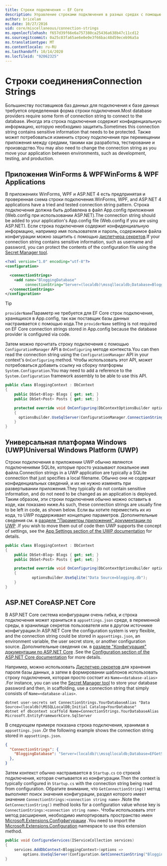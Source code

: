 ```yaml
---
title: Строки подключения — EF Core
description: Управление строками подключения в разных средах с помощью Entity Framework Core
author: bricelam
ms.date: 10/27/2016
uid: core/miscellaneous/connection-strings
ms.openlocfilehash: f657d39f66e6a757380ca25436a638b47c11cd12
ms.sourcegitcommit: 0a25c03fa65ae6e0e0e3f66bac48d59eceb96a5a
ms.translationtype: MT
ms.contentlocale: ru-RU
ms.lasthandoff: 10/14/2020
ms.locfileid: "92062325"
---
```

# <a name="connection-strings"></a><span data-ttu-id="205a1-103">Строки соединения</span><span class="sxs-lookup"><span data-stu-id="205a1-103">Connection Strings</span></span>

<span data-ttu-id="205a1-104">Большинству поставщиков баз данных для подключения к базе данных требуется определенная форма строки подключения.</span><span class="sxs-lookup"><span data-stu-id="205a1-104">Most database providers require some form of connection string to connect to the database.</span></span> <span data-ttu-id="205a1-105">Иногда эта строка подключения содержит конфиденциальную информацию, которую необходимо защитить.</span><span class="sxs-lookup"><span data-stu-id="205a1-105">Sometimes this connection string contains sensitive information that needs to be protected.</span></span> <span data-ttu-id="205a1-106">Также может потребоваться изменить строку подключения при перемещении приложения между средами, такими как разработка, тестирование и производство.</span><span class="sxs-lookup"><span data-stu-id="205a1-106">You may also need to change the connection string as you move your application between environments, such as development, testing, and production.</span></span>

## <a name="winforms--wpf-applications"></a><span data-ttu-id="205a1-107">Приложения WinForms & WPF</span><span class="sxs-lookup"><span data-stu-id="205a1-107">WinForms & WPF Applications</span></span>

<span data-ttu-id="205a1-108">В приложениях WinForms, WPF и ASP.NET 4 есть предпринятая и проверенная схема строки подключения.</span><span class="sxs-lookup"><span data-stu-id="205a1-108">WinForms, WPF, and ASP.NET 4 applications have a tried and tested connection string pattern.</span></span> <span data-ttu-id="205a1-109">Строка подключения должна быть добавлена в файл App.config приложения (Web.config при использовании ASP.NET).</span><span class="sxs-lookup"><span data-stu-id="205a1-109">The connection string should be added to your application's App.config file (Web.config if you are using ASP.NET).</span></span> <span data-ttu-id="205a1-110">Если строка подключения содержит конфиденциальную информацию, например имя пользователя и пароль, содержимое файла конфигурации можно защитить с помощью [диспетчера секретов](/aspnet/core/security/app-secrets#secret-manager).</span><span class="sxs-lookup"><span data-stu-id="205a1-110">If your connection string contains sensitive information, such as username and password, you can protect the contents of the configuration file using the [Secret Manager tool](/aspnet/core/security/app-secrets#secret-manager).</span></span>

```xml
<?xml version="1.0" encoding="utf-8"?>
<configuration>

  <connectionStrings>
    <add name="BloggingDatabase"
         connectionString="Server=(localdb)\mssqllocaldb;Database=Blogging;Trusted_Connection=True;" />
  </connectionStrings>
</configuration>
```

> [!TIP]
> <span data-ttu-id="205a1-111">`providerName`Параметр не требуется для EF Core строк подключения, хранящихся в App.config, так как поставщик базы данных настраивается с помощью кода.</span><span class="sxs-lookup"><span data-stu-id="205a1-111">The `providerName` setting is not required on EF Core connection strings stored in App.config because the database provider is configured via code.</span></span>

<span data-ttu-id="205a1-112">Затем можно прочитать строку подключения с помощью `ConfigurationManager` API в `OnConfiguring` методе контекста.</span><span class="sxs-lookup"><span data-stu-id="205a1-112">You can then read the connection string using the `ConfigurationManager` API in your context's `OnConfiguring` method.</span></span> <span data-ttu-id="205a1-113">Чтобы использовать этот API, может потребоваться добавить ссылку на сборку платформы `System.Configuration`.</span><span class="sxs-lookup"><span data-stu-id="205a1-113">You may need to add a reference to the `System.Configuration` framework assembly to be able to use this API.</span></span>

```csharp
public class BloggingContext : DbContext
{
    public DbSet<Blog> Blogs { get; set; }
    public DbSet<Post> Posts { get; set; }

    protected override void OnConfiguring(DbContextOptionsBuilder optionsBuilder)
    {
      optionsBuilder.UseSqlServer(ConfigurationManager.ConnectionStrings["BloggingDatabase"].ConnectionString);
    }
}
```

## <a name="universal-windows-platform-uwp"></a><span data-ttu-id="205a1-114">Универсальная платформа Windows (UWP)</span><span class="sxs-lookup"><span data-stu-id="205a1-114">Universal Windows Platform (UWP)</span></span>

<span data-ttu-id="205a1-115">Строки подключения в приложении UWP обычно являются подключениями SQLite, которые просто указывают локальное имя файла.</span><span class="sxs-lookup"><span data-stu-id="205a1-115">Connection strings in a UWP application are typically a SQLite connection that just specifies a local filename.</span></span> <span data-ttu-id="205a1-116">Обычно они не содержат конфиденциальных сведений, и их не нужно изменять при развертывании приложения.</span><span class="sxs-lookup"><span data-stu-id="205a1-116">They typically do not contain sensitive information, and do not need to be changed as an application is deployed.</span></span> <span data-ttu-id="205a1-117">Таким образом, эти строки подключения обычно можно оставить в коде, как показано ниже.</span><span class="sxs-lookup"><span data-stu-id="205a1-117">As such, these connection strings are usually fine to be left in code, as shown below.</span></span> <span data-ttu-id="205a1-118">Если вы хотите переместить их из кода, то UWP поддерживает концепцию параметров. Дополнительные сведения см. в [разделе "Параметры приложения" документации по UWP](/windows/uwp/app-settings/store-and-retrieve-app-data) .</span><span class="sxs-lookup"><span data-stu-id="205a1-118">If you wish to move them out of code then UWP supports the concept of settings, see the [App Settings section of the UWP documentation](/windows/uwp/app-settings/store-and-retrieve-app-data) for details.</span></span>

```csharp
public class BloggingContext : DbContext
{
    public DbSet<Blog> Blogs { get; set; }
    public DbSet<Post> Posts { get; set; }

    protected override void OnConfiguring(DbContextOptionsBuilder optionsBuilder)
    {
            optionsBuilder.UseSqlite("Data Source=blogging.db");
    }
}
```

## <a name="aspnet-core"></a><span data-ttu-id="205a1-119">ASP.NET Core</span><span class="sxs-lookup"><span data-stu-id="205a1-119">ASP.NET Core</span></span>

<span data-ttu-id="205a1-120">В ASP.NET Core система конфигурации очень гибка, и строка подключения может храниться в `appsettings.json` среде, в переменной среды, в хранилище секретов пользователя или в другом источнике конфигурации.</span><span class="sxs-lookup"><span data-stu-id="205a1-120">In ASP.NET Core the configuration system is very flexible, and the connection string could be stored in `appsettings.json`, an environment variable, the user secret store, or another configuration source.</span></span> <span data-ttu-id="205a1-121">Дополнительные сведения см. в [разделе "Конфигурация" документации по ASP.NET Core](/aspnet/core/fundamentals/configuration) .</span><span class="sxs-lookup"><span data-stu-id="205a1-121">See the [Configuration section of the ASP.NET Core documentation](/aspnet/core/fundamentals/configuration) for more details.</span></span>

<span data-ttu-id="205a1-122">Например, можно использовать [Диспетчер секретов](/aspnet/core/security/app-secrets#secret-manager) для хранения пароля базы данных, а затем в формировании шаблонов использовать строку подключения, которая просто состоит из `Name=<database-alias>` .</span><span class="sxs-lookup"><span data-stu-id="205a1-122">For instance, you can use the [Secret Manager tool](/aspnet/core/security/app-secrets#secret-manager) to store your database password and then, in scaffolding, use a connection string that simply consists of `Name=<database-alias>`.</span></span>

```dotnetcli
dotnet user-secrets set ConnectionStrings.YourDatabaseAlias "Data Source=(localdb)\MSSQLLocalDB;Initial Catalog=YourDatabase"
dotnet ef dbcontext scaffold Name=ConnectionStrings.YourDatabaseAlias Microsoft.EntityFrameworkCore.SqlServer
```

<span data-ttu-id="205a1-123">В следующем примере показана строка подключения, хранимая в `appsettings.json` .</span><span class="sxs-lookup"><span data-stu-id="205a1-123">Or the following example shows the connection string stored in `appsettings.json`.</span></span>

```json
{
  "ConnectionStrings": {
    "BloggingDatabase": "Server=(localdb)\\mssqllocaldb;Database=EFGetStarted.ConsoleApp.NewDb;Trusted_Connection=True;"
  },
}
```

<span data-ttu-id="205a1-124">Затем контекст обычно настраивается в `Startup.cs` со строкой подключения, которая считывается из конфигурации.</span><span class="sxs-lookup"><span data-stu-id="205a1-124">Then the context is typically configured in `Startup.cs` with the connection string being read from configuration.</span></span> <span data-ttu-id="205a1-125">Обратите внимание, что `GetConnectionString()` метод выполняет поиск значения конфигурации, раздел которого имеет значение `ConnectionStrings:<connection string name>` .</span><span class="sxs-lookup"><span data-stu-id="205a1-125">Note the `GetConnectionString()` method looks for a configuration value whose key is `ConnectionStrings:<connection string name>`.</span></span> <span data-ttu-id="205a1-126">Чтобы использовать этот метод расширения, необходимо импортировать пространство имен [Microsoft.Extensions.Configфигурации](/dotnet/api/microsoft.extensions.configuration) .</span><span class="sxs-lookup"><span data-stu-id="205a1-126">You need to import the [Microsoft.Extensions.Configuration](/dotnet/api/microsoft.extensions.configuration) namespace to use this extension method.</span></span>

```csharp
public void ConfigureServices(IServiceCollection services)
{
    services.AddDbContext<BloggingContext>(options =>
        options.UseSqlServer(Configuration.GetConnectionString("BloggingDatabase")));
}
```
